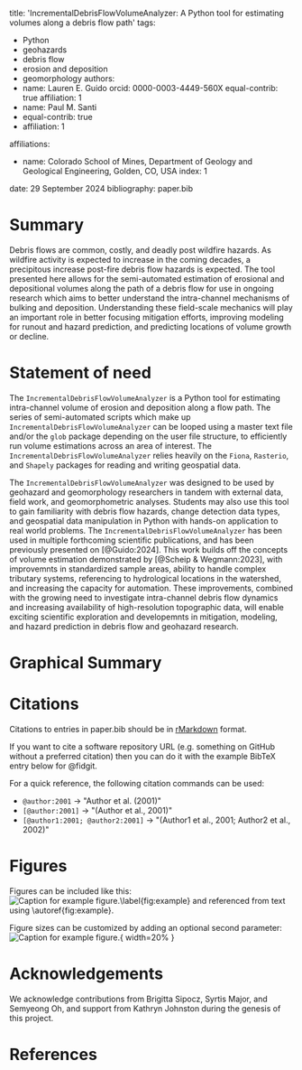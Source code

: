 title: 'IncrementalDebrisFlowVolumeAnalyzer: A Python tool for estimating volumes along a debris flow path'
tags:
  - Python
  - geohazards
  - debris flow
  - erosion and deposition
  - geomorphology
authors:
  - name: Lauren E. Guido
    orcid: 0000-0003-4449-560X
    equal-contrib: true
    affiliation: 1
  - name: Paul M. Santi
  - equal-contrib: true
  - affiliation: 1

affiliations:
 - name: Colorado School of Mines, Department of Geology and Geological Engineering, Golden, CO, USA
   index: 1

date: 29 September 2024
bibliography: paper.bib

# Summary

Debris flows are common, costly, and deadly post wildfire hazards. As wildfire activity 
is expected to increase in the coming decades, a precipitous increase post-fire debris 
flow hazards is expected. The tool presented here allows for the semi-automated 
estimation of erosional and depositional volumes along the path of a debris flow for use
in ongoing research which aims to better understand the intra-channel mechanisms of 
bulking and deposition. Understanding these field-scale mechanics will play an important
role in better focusing mitigation efforts, improving modeling for runout and hazard 
prediction, and predicting locations of volume growth or decline. 

# Statement of need

The `IncrementalDebrisFlowVolumeAnalyzer` is a Python tool for estimating intra-channel 
volume of erosion and deposition along a flow path. The series of semi-automated 
scripts which make up `IncrementalDebrisFlowVolumeAnalyzer` can be looped using a master 
text file and/or the `glob` package depending on the user file structure, to efficiently 
run volume estimations across an area of interest. The `IncrementalDebrisFlowVolumeAnalyzer`
relies heavily on the `Fiona`, `Rasterio`, and `Shapely` packages for reading and writing 
geospatial data. 

The `IncrementalDebrisFlowVolumeAnalyzer` was designed to be used by geohazard and 
geomorphology researchers in tandem with external data, field work, and 
geomorphometric analyses. Students may also use this tool to gain familiarity with 
debris flow hazards, change detection data types, and geospatial data manipulation
in Python with hands-on application to real world problems. The 
`IncrementalDebrisFlowVolumeAnalyzer` has been used in multiple forthcoming 
scientific publications, and has been previously presented on [@Guido:2024]. This work 
builds off the concepts of volume estimation demonstrated by [@Scheip & Wegmann:2023], 
with improvemnts in standardized sample areas, ability to handle complex tributary 
systems, referencing to hydrological locations in the watershed, and increasing 
the capacity for automation. These improvements, combined with the growing need
to investigate intra-channel debris flow dynamics and increasing availability of
high-resolution topographic data, will enable exciting scientific exploration and 
developemnts in mitigation, modeling, and hazard prediction in debris flow and 
geohazard research. 


# Graphical Summary 



# Citations

Citations to entries in paper.bib should be in
[rMarkdown](http://rmarkdown.rstudio.com/authoring_bibliographies_and_citations.html)
format.

If you want to cite a software repository URL (e.g. something on GitHub without a preferred
citation) then you can do it with the example BibTeX entry below for @fidgit.

For a quick reference, the following citation commands can be used:
- `@author:2001`  ->  "Author et al. (2001)"
- `[@author:2001]` -> "(Author et al., 2001)"
- `[@author1:2001; @author2:2001]` -> "(Author1 et al., 2001; Author2 et al., 2002)"

# Figures

Figures can be included like this:
![Caption for example figure.\label{fig:example}](figure.png)
and referenced from text using \autoref{fig:example}.

Figure sizes can be customized by adding an optional second parameter:
![Caption for example figure.](figure.png){ width=20% }

# Acknowledgements

We acknowledge contributions from Brigitta Sipocz, Syrtis Major, and Semyeong
Oh, and support from Kathryn Johnston during the genesis of this project.

# References
